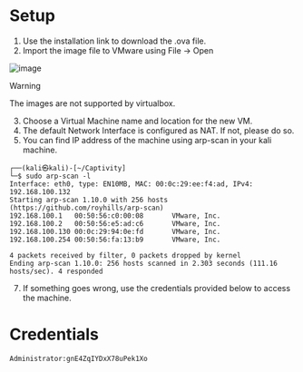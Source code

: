 # Setup

1. Use the installation link to download the .ova file.
2. Import the image file to VMware using File -> Open 

![image](https://github.com/NotokDay/ICSD/assets/115024808/cfec5a4d-b2b7-4b50-8a19-4a653f92195e)

> [!WARNING]  
> The images are not supported by virtualbox. 

3. Choose a Virtual Machine name and location for the new VM.
4. The default Network Interface is configured as NAT. If not, please do so.
5. You can find IP address of the machine using arp-scan in your kali machine.
```
┌──(kali㉿kali)-[~/Captivity]
└─$ sudo arp-scan -l        
Interface: eth0, type: EN10MB, MAC: 00:0c:29:ee:f4:ad, IPv4: 192.168.100.132
Starting arp-scan 1.10.0 with 256 hosts (https://github.com/royhills/arp-scan)
192.168.100.1   00:50:56:c0:00:08       VMware, Inc.
192.168.100.2   00:50:56:e5:ad:c6       VMware, Inc.
192.168.100.130 00:0c:29:94:0e:fd       VMware, Inc.
192.168.100.254 00:50:56:fa:13:b9       VMware, Inc.

4 packets received by filter, 0 packets dropped by kernel
Ending arp-scan 1.10.0: 256 hosts scanned in 2.303 seconds (111.16 hosts/sec). 4 responded
```
7. If something goes wrong, use the credentials provided below to access the machine.

# Credentials
```
Administrator:gnE4ZqIYDxX78uPek1Xo
```
